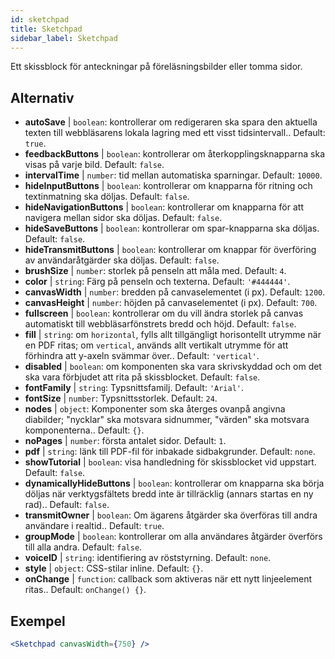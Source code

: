 ```yaml
---
id: sketchpad 
title: Sketchpad
sidebar_label: Sketchpad
---
```


Ett skissblock för anteckningar på föreläsningsbilder eller tomma sidor.

## Alternativ

* __autoSave__ | `boolean`: kontrollerar om redigeraren ska spara den aktuella texten till webbläsarens lokala lagring med ett visst tidsintervall.. Default: `true`.
* __feedbackButtons__ | `boolean`: kontrollerar om återkopplingsknapparna ska visas på varje bild. Default: `false`.
* __intervalTime__ | `number`: tid mellan automatiska sparningar. Default: `10000`.
* __hideInputButtons__ | `boolean`: kontrollerar om knapparna för ritning och textinmatning ska döljas. Default: `false`.
* __hideNavigationButtons__ | `boolean`: kontrollerar om knapparna för att navigera mellan sidor ska döljas. Default: `false`.
* __hideSaveButtons__ | `boolean`: kontrollerar om spar-knapparna ska döljas. Default: `false`.
* __hideTransmitButtons__ | `boolean`: kontrollerar om knappar för överföring av användaråtgärder ska döljas. Default: `false`.
* __brushSize__ | `number`: storlek på penseln att måla med. Default: `4`.
* __color__ | `string`: Färg på penseln och texterna. Default: `'#444444'`.
* __canvasWidth__ | `number`: bredden på canvaselementet (i px). Default: `1200`.
* __canvasHeight__ | `number`: höjden på canvaselementet (i px). Default: `700`.
* __fullscreen__ | `boolean`: kontrollerar om du vill ändra storlek på canvas automatiskt till webbläsarfönstrets bredd och höjd. Default: `false`.
* __fill__ | `string`: om `horizontal`, fylls allt tillgängligt horisontellt utrymme när en PDF ritas; om `vertical`, används allt vertikalt utrymme för att förhindra att y-axeln svämmar över.. Default: `'vertical'`.
* __disabled__ | `boolean`: om komponenten ska vara skrivskyddad och om det ska vara förbjudet att rita på skissblocket. Default: `false`.
* __fontFamily__ | `string`: Typsnittsfamilj. Default: `'Arial'`.
* __fontSize__ | `number`: Typsnittsstorlek. Default: `24`.
* __nodes__ | `object`: Komponenter som ska återges ovanpå angivna diabilder; "nycklar" ska motsvara sidnummer, "värden" ska motsvara komponenterna.. Default: `{}`.
* __noPages__ | `number`: första antalet sidor. Default: `1`.
* __pdf__ | `string`: länk till PDF-fil för inbakade sidbakgrunder. Default: `none`.
* __showTutorial__ | `boolean`: visa handledning för skissblocket vid uppstart. Default: `false`.
* __dynamicallyHideButtons__ | `boolean`: kontrollerar om knapparna ska börja döljas när verktygsfältets bredd inte är tillräcklig (annars startas en ny rad).. Default: `false`.
* __transmitOwner__ | `boolean`: Om ägarens åtgärder ska överföras till andra användare i realtid.. Default: `true`.
* __groupMode__ | `boolean`: kontrollerar om alla användares åtgärder överförs till alla andra. Default: `false`.
* __voiceID__ | `string`: identifiering av röststyrning. Default: `none`.
* __style__ | `object`: CSS-stilar inline. Default: `{}`.
* __onChange__ | `function`: callback som aktiveras när ett nytt linjeelement ritas.. Default: `onChange() {}`.


## Exempel

```jsx live
<Sketchpad canvasWidth={750} />
```

